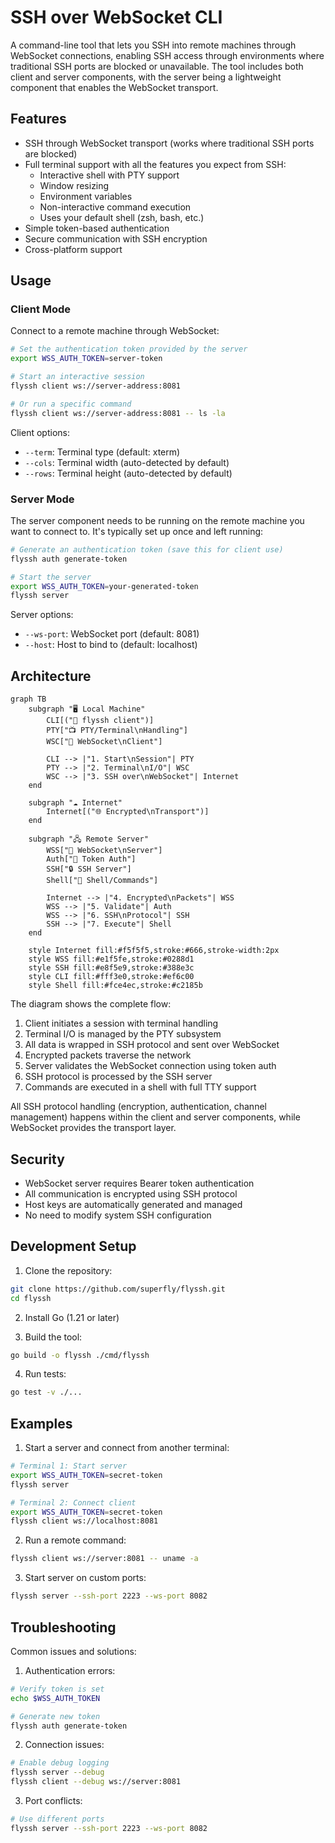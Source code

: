 # SSH over WebSocket CLI

A command-line tool that lets you SSH into remote machines through WebSocket connections, enabling SSH access through environments where traditional SSH ports are blocked or unavailable. The tool includes both client and server components, with the server being a lightweight component that enables the WebSocket transport.

## Features

- SSH through WebSocket transport (works where traditional SSH ports are blocked)
- Full terminal support with all the features you expect from SSH:
  * Interactive shell with PTY support
  * Window resizing
  * Environment variables
  * Non-interactive command execution
  * Uses your default shell (zsh, bash, etc.)
- Simple token-based authentication
- Secure communication with SSH encryption
- Cross-platform support

## Usage

### Client Mode

Connect to a remote machine through WebSocket:

```bash
# Set the authentication token provided by the server
export WSS_AUTH_TOKEN=server-token

# Start an interactive session
flyssh client ws://server-address:8081

# Or run a specific command
flyssh client ws://server-address:8081 -- ls -la
```

Client options:
- `--term`: Terminal type (default: xterm)
- `--cols`: Terminal width (auto-detected by default)
- `--rows`: Terminal height (auto-detected by default)

### Server Mode

The server component needs to be running on the remote machine you want to connect to. It's typically set up once and left running:

```bash
# Generate an authentication token (save this for client use)
flyssh auth generate-token

# Start the server
export WSS_AUTH_TOKEN=your-generated-token
flyssh server
```

Server options:
- `--ws-port`: WebSocket port (default: 8081)
- `--host`: Host to bind to (default: localhost)

## Architecture

```mermaid
graph TB
    subgraph "🖥️ Local Machine"
        CLI[("🐬 flyssh client")]
        PTY["📺 PTY/Terminal\nHandling"]
        WSC["📡 WebSocket\nClient"]
        
        CLI --> |"1. Start\nSession"| PTY
        PTY --> |"2. Terminal\nI/O"| WSC
        WSC --> |"3. SSH over\nWebSocket"| Internet
    end

    subgraph "☁️ Internet"
        Internet[("🌐 Encrypted\nTransport")]
    end

    subgraph "🖧 Remote Server"
        WSS["📡 WebSocket\nServer"]
        Auth["🔐 Token Auth"]
        SSH["🔒 SSH Server"]
        Shell["🐚 Shell/Commands"]
        
        Internet --> |"4. Encrypted\nPackets"| WSS
        WSS --> |"5. Validate"| Auth
        WSS --> |"6. SSH\nProtocol"| SSH
        SSH --> |"7. Execute"| Shell
    end

    style Internet fill:#f5f5f5,stroke:#666,stroke-width:2px
    style WSS fill:#e1f5fe,stroke:#0288d1
    style SSH fill:#e8f5e9,stroke:#388e3c
    style CLI fill:#fff3e0,stroke:#ef6c00
    style Shell fill:#fce4ec,stroke:#c2185b
```

The diagram shows the complete flow:
1. Client initiates a session with terminal handling
2. Terminal I/O is managed by the PTY subsystem
3. All data is wrapped in SSH protocol and sent over WebSocket
4. Encrypted packets traverse the network
5. Server validates the WebSocket connection using token auth
6. SSH protocol is processed by the SSH server
7. Commands are executed in a shell with full TTY support

All SSH protocol handling (encryption, authentication, channel management) happens within the client and server components, while WebSocket provides the transport layer.

## Security

- WebSocket server requires Bearer token authentication
- All communication is encrypted using SSH protocol
- Host keys are automatically generated and managed
- No need to modify system SSH configuration

## Development Setup

1. Clone the repository:
```bash
git clone https://github.com/superfly/flyssh.git
cd flyssh
```

2. Install Go (1.21 or later)

3. Build the tool:
```bash
go build -o flyssh ./cmd/flyssh
```

4. Run tests:
```bash
go test -v ./...
```

## Examples

1. Start a server and connect from another terminal:
```bash
# Terminal 1: Start server
export WSS_AUTH_TOKEN=secret-token
flyssh server

# Terminal 2: Connect client
export WSS_AUTH_TOKEN=secret-token
flyssh client ws://localhost:8081
```

2. Run a remote command:
```bash
flyssh client ws://server:8081 -- uname -a
```

3. Start server on custom ports:
```bash
flyssh server --ssh-port 2223 --ws-port 8082
```

## Troubleshooting

Common issues and solutions:

1. Authentication errors:
```bash
# Verify token is set
echo $WSS_AUTH_TOKEN

# Generate new token
flyssh auth generate-token
```

2. Connection issues:
```bash
# Enable debug logging
flyssh server --debug
flyssh client --debug ws://server:8081
```

3. Port conflicts:
```bash
# Use different ports
flyssh server --ssh-port 2223 --ws-port 8082
```